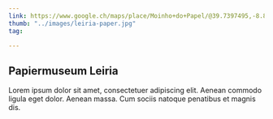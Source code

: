 ```yaml
---
link: https://www.google.ch/maps/place/Moinho+do+Papel/@39.7397495,-8.8003099,827m/data=!3m1!1e3!4m5!3m4!1s0x0:0x861920a8dde0098e!8m2!3d39.740316!4d-8.8006904?hl=de
thumb: "../images/leiria-paper.jpg"
tag: 

---
```

## Papiermuseum Leiria

Lorem ipsum dolor sit amet, consectetuer adipiscing elit. Aenean commodo ligula eget dolor. Aenean massa. Cum sociis natoque penatibus et magnis dis.